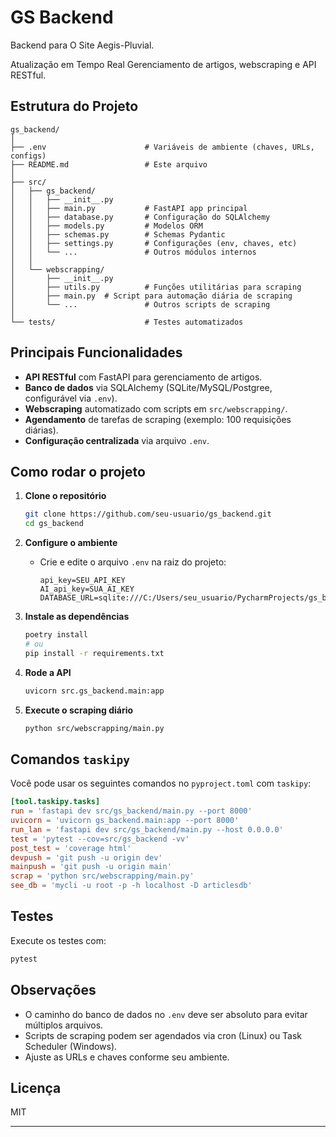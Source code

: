 # GS Backend

Backend para O Site Aegis-Pluvial. 

Atualização em Tempo Real Gerenciamento de artigos, webscraping e API RESTful.
## Estrutura do Projeto

```
gs_backend/
│
├── .env                      # Variáveis de ambiente (chaves, URLs, configs)
├── README.md                 # Este arquivo
│
├── src/
│   ├── gs_backend/
│   │   ├── __init__.py
│   │   ├── main.py           # FastAPI app principal
│   │   ├── database.py       # Configuração do SQLAlchemy
│   │   ├── models.py         # Modelos ORM
│   │   ├── schemas.py        # Schemas Pydantic
│   │   ├── settings.py       # Configurações (env, chaves, etc)
│   │   └── ...               # Outros módulos internos
│   │
│   └── webscrapping/
│       ├── __init__.py
│       ├── utils.py          # Funções utilitárias para scraping
│       ├── main.py  # Script para automação diária de scraping
│       └── ...               # Outros scripts de scraping
│
└── tests/                    # Testes automatizados
```

## Principais Funcionalidades

- **API RESTful** com FastAPI para gerenciamento de artigos.
- **Banco de dados** via SQLAlchemy (SQLite/MySQL/Postgree, configurável via `.env`).
- **Webscraping** automatizado com scripts em `src/webscrapping/`.
- **Agendamento** de tarefas de scraping (exemplo: 100 requisições diárias).
- **Configuração centralizada** via arquivo `.env`.

## Como rodar o projeto

1. **Clone o repositório**
    ```sh
    git clone https://github.com/seu-usuario/gs_backend.git
    cd gs_backend
    ```

2. **Configure o ambiente**
    - Crie e edite o arquivo `.env` na raiz do projeto:
      ```
      api_key=SEU_API_KEY
      AI_api_key=SUA_AI_KEY
      DATABASE_URL=sqlite:///C:/Users/seu_usuario/PycharmProjects/gs_backend/database.db
      ```

3. **Instale as dependências**
    ```sh
    poetry install
    # ou
    pip install -r requirements.txt
    ```

4. **Rode a API**
    ```sh
    uvicorn src.gs_backend.main:app
    ```

5. **Execute o scraping diário**
    ```sh
    python src/webscrapping/main.py
    ```

## Comandos `taskipy`

Você pode usar os seguintes comandos no `pyproject.toml` com `taskipy`:

```toml
[tool.taskipy.tasks]
run = 'fastapi dev src/gs_backend/main.py --port 8000'
uvicorn = 'uvicorn gs_backend.main:app --port 8000'
run_lan = 'fastapi dev src/gs_backend/main.py --host 0.0.0.0'
test = 'pytest --cov=src/gs_backend -vv'
post_test = 'coverage html'
devpush = 'git push -u origin dev'
mainpush = 'git push -u origin main'
scrap = 'python src/webscrapping/main.py'
see_db = 'mycli -u root -p -h localhost -D articlesdb'
````

## Testes

Execute os testes com:
```sh
pytest
```

## Observações

- O caminho do banco de dados no `.env` deve ser absoluto para evitar múltiplos arquivos.
- Scripts de scraping podem ser agendados via cron (Linux) ou Task Scheduler (Windows).
- Ajuste as URLs e chaves conforme seu ambiente.

## Licença

MIT

---
